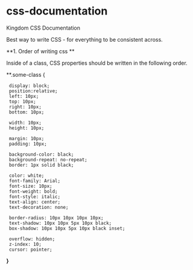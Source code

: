 # css-documentation
Kingdom CSS Documentation

Best way to write CSS - for everything to be consistent across.

**1. Order of writing css **

Inside of a class, CSS properties should be written in the following order.

**.some-class {

     display: block;
     position:relative;
     left: 10px;
     top: 10px;
     right: 10px;
     bottom: 10px;
     
     width: 10px;
     height: 10px;
     
     margin: 10px;
     padding: 10px;
     
     background-color: black;
     background-repeat: no-repeat;
     border: 1px solid black;
     
     color: white;
     font-family: Arial;
     font-size: 10px;
     font-weight: bold;
     font-style: italic;
     text-align: center;
     text-decoration: none;
     
     border-radius: 10px 10px 10px 10px;
     text-shadow: 10px 10px 5px 10px black;
     box-shadow: 10px 10px 5px 10px black inset;
     
     overflow: hidden;
     z-index: 10;
     cursor: pointer;

**}**



